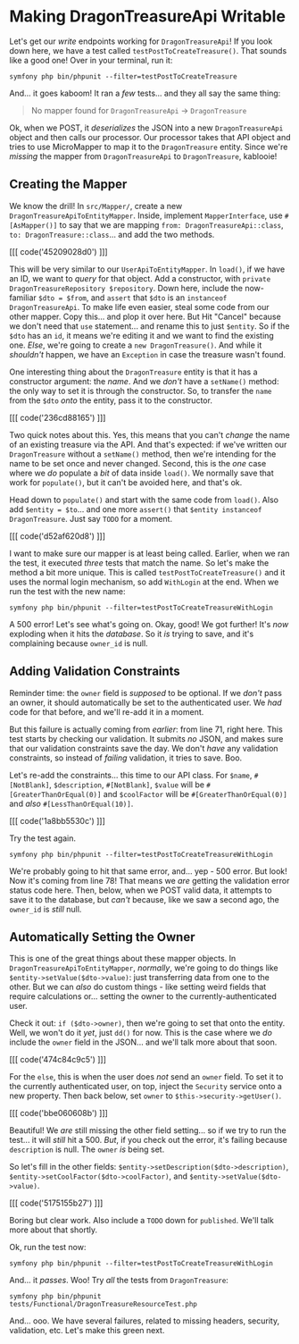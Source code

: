 # Making DragonTreasureApi Writable

Let's get our *write* endpoints working for `DragonTreasureApi`! If you look
down here, we have a test called `testPostToCreateTreasure()`. That sounds like a
good one! Over in your terminal, run it:

```terminal
symfony php bin/phpunit --filter=testPostToCreateTreasure
```

And... it goes kaboom! It ran a *few* tests... and they all say the same thing:

> No mapper found for `DragonTreasureApi` -> `DragonTreasure`

Ok, when we POST, it *deserializes* the JSON into a new `DragonTreasureApi` object
and then calls our processor. Our processor takes that API object and tries to use 
MicroMapper to map it to the `DragonTreasure` entity. Since we're *missing*
the mapper from `DragonTreasureApi` to `DragonTreasure`, kablooie!

## Creating the Mapper

We know the drill! In `src/Mapper/`, create a new `DragonTreasureApiToEntityMapper`.
Inside, implement `MapperInterface`, use `#[AsMapper()]` to say that
we are mapping `from: DragonTreasureApi::class`, `to: DragonTreasure::class`...
and add the two methods.

[[[ code('45209028d0') ]]]

This will be very similar to our `UserApiToEntityMapper`. In `load()`, if we have
an ID, we want to *query* for that object. Add a constructor, with
`private DragonTreasureRepository $repository`. Down here, include the now-familiar
`$dto = $from`, and `assert` that `$dto` is an `instanceof DragonTreasureApi`.
To make life even easier, steal some code from our other mapper. Copy this...
and plop it over here. But Hit "Cancel" because we don't need that `use` statement...
and rename this to just `$entity`. So if the `$dto` has an `id`, it means we're
editing it and we want to find the existing one. *Else*, we're going to create a
`new DragonTreasure()`. And while it *shouldn't* happen, we have an `Exception` 
in case the treasure wasn't found.

One interesting thing about the `DragonTreasure` entity is that it has a
constructor argument: the *name*. And we *don't* have a `setName()` method: the
only way to set it is through the constructor. So, to transfer the `name` from the
`$dto` *onto* the entity, pass it to the constructor.

[[[ code('236cd88165') ]]]

Two quick notes about this. Yes, this means that you can't *change* the name of
an existing treasure via the API. And that's expected: if we've written our
`DragonTreasure` without a `setName()` method, then we're intending for the name
to be set once and never changed. Second, this is the *one* case where we *do*
populate a *bit* of data inside `load()`. We normally save that work for `populate()`,
but it can't be avoided here, and that's ok.

Head down to `populate()` and start with the same code from `load()`. Also add
`$entity = $to`... and one more `assert()` that `$entity instanceof DragonTreasure`.
Just say `TODO` for a moment.

[[[ code('d52af620d8') ]]]

I want to make sure our mapper is at least being called. Earlier, when we ran the
test, it executed *three* tests that match the name. So let's make the method
a bit more unique. This is called `testPostToCreateTreasure()` and it uses the normal
login mechanism, so add `WithLogin` at the end. When we run the test with
the new name:

```terminal-silent
symfony php bin/phpunit --filter=testPostToCreateTreasureWithLogin
```

A 500 error! Let's see what's going on. Okay, good! We got further!
It's *now* exploding when it hits the *database*. So it *is* trying to save,
and it's complaining because `owner_id` is null.

## Adding Validation Constraints

Reminder time: the `owner` field is *supposed* to be optional. If we *don't* pass
an owner, it should automatically be set to the authenticated user. We *had* code
for that before, and we'll re-add it in a moment.

But this failure is actually coming from *earlier*: from line 71, right here. This
test starts by checking our validation. It submits *no* JSON, and
makes sure that our validation constraints save the day. We don't *have* any
validation constraints, so instead of *failing* validation, it tries to save. Boo.

Let's re-add the constraints... this time to our API class. For `$name`,
`#[NotBlank]`, `$description`, `#[NotBlank]`, `$value` will be
`#[GreaterThanOrEqual(0)]` and `$coolFactor` will be `#[GreaterThanOrEqual(0)]`
and *also* `#[LessThanOrEqual(10)]`.

[[[ code('1a8bb5530c') ]]]

Try the test again.

```terminal-silent
symfony php bin/phpunit --filter=testPostToCreateTreasureWithLogin
```

We're probably going to hit that same error, and... yep - 500 error. But look! Now
it's coming from line 78! That means we *are* getting the validation error status
code here. Then, below, when we POST valid data, it attempts to save it to the
database, but *can't* because, like we saw a second ago, the `owner_id` is *still*
null.

## Automatically Setting the Owner

This is one of the great things about these mapper objects. In
`DragonTreasureApiToEntityMapper`, *normally*, we're going to do things like
`$entity->setValue($dto->value)`: just transferring data from one to the other. But
we can *also* do custom things - like setting weird fields that require calculations
or... setting the owner to the currently-authenticated user.

Check it out: `if ($dto->owner)`, then we're going to set that onto the entity.
Well, we won't do it *yet*, just `dd()` for now. This is the case where we *do*
include the `owner` field in the JSON... and we'll talk more about that soon.

[[[ code('474c84c9c5') ]]]

For the `else`, this is when the user does *not* send an `owner` field.
To set it to the currently authenticated user, on top, inject the `Security` service
onto a new property. Then back below, set `owner` to `$this->security->getUser()`.

[[[ code('bbe060608b') ]]]

Beautiful! We *are* still missing the other field setting... so if we try to run
the test... it will *still* hit a 500. *But*, if you check out the error, it's failing
because `description` is null. The `owner` *is* being set.

So let's fill in the other fields: `$entity->setDescription($dto->description)`,
`$entity->setCoolFactor($dto->coolFactor)`, and `$entity->setValue($dto->value)`.

[[[ code('5175155b27') ]]]

Boring but clear work. Also include a `TODO` down for `published`. We'll talk more
about that shortly.

Ok, run the test now:

```terminal-silent
symfony php bin/phpunit --filter=testPostToCreateTreasureWithLogin
```

And... it *passes*. Woo! Try *all* the tests from `DragonTreasure`:

```terminal
symfony php bin/phpunit tests/Functional/DragonTreasureResourceTest.php
```

And... ooo. We have several failures, related to missing headers, security,
validation, etc. Let's make this green next.
